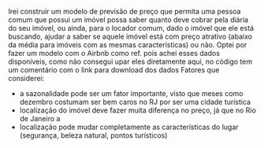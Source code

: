 Irei construir um modelo de previsão de preço que permita uma pessoa comum que possui um imóvel possa saber quanto deve cobrar pela diária do seu imóvel, ou ainda, para o locador comum, dado o imóvel que ele está buscando, ajudar a saber se aquele imóvel está com preço atrativo (abaixo da média para imóveis com as mesmas características) ou não.
Optei por fazer um modelo com o Airbnb como ref. pois achei esses dados disponíveis, como não consegui upar eles diretamente aqui, no código tem um comentário com o link para download dos dados
Fatores que considerei:
- a sazonalidade pode ser um fator importante, visto que meses como dezembro costumam ser bem caros no RJ por ser uma cidade turística 
- localização do imóvel deve fazer muita diferença no preço, já que no Rio de Janeiro a
- localização pode mudar completamente as características do lugar (segurança, beleza natural, pontos turísticos)

